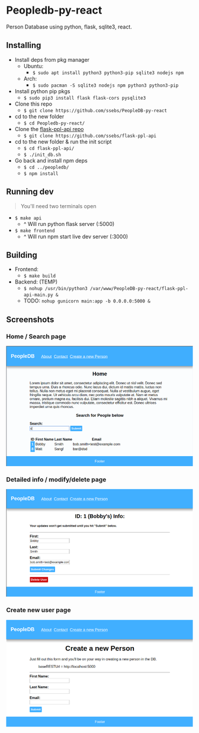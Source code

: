 # Peopledb-py-react

Person Database using python, flask, sqlite3, react.

## Installing
- Install deps from pkg manager
    - Ubuntu:
        - `$ sudo apt install python3 python3-pip sqlite3 nodejs npm`
    - Arch:
        - `$ sudo pacman -S sqlite3 nodejs npm python3 python3-pip`
- Install python pip pkgs
    - `$ sudo pip3 install flask flask-cors pysqlite3 `
- Clone this repo
    - `$ git clone https://github.com/ssebs/PeopleDB-py-react`
- cd to the new folder
    - `$ cd Peopledb-py-react/`
- Clone the [flask-ppl-api repo](https://github.com/ssebs/flask-ppl-api)
    - `$ git clone https://github.com/ssebs/flask-ppl-api`
- cd to the new folder & run the init script
    - `$ cd flask-ppl-api/`
    - `$ ./init_db.sh`
- Go back and install npm deps
    - `$ cd ../peopledb/`
    - `$ npm install`

## Running dev
> You'll need two terminals open
- `$ make api`
    - ^ Will run python flask server (:5000)
- `$ make frontend`
    - ^ Will run npm start live dev server (:3000)

## Building
- Frontend:
    - `$ make build`
- Backend: (TEMP)
    - `$ nohup /usr/bin/python3 /var/www/PeopleDB-py-react/flask-ppl-api-main.py &`
    - TODO: `nohup gunicorn main:app -b 0.0.0.0:5000 &`

## Screenshots

### Home / Search page
![Home Page](./img/ppldb-home-search.png)

### Detailed info / modify/delete page
![Detail Page](./img/ppldb-detail-info.png)

### Create new user page
![New User Page](./img/ppldb-create-person.png)
